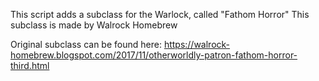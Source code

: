 This script adds a subclass for the Warlock, called "Fathom Horror"
This subclass is made by Walrock Homebrew

Original subclass can be found here: https://walrock-homebrew.blogspot.com/2017/11/otherworldly-patron-fathom-horror-third.html
